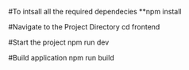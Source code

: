 #To intsall all the required dependecies
**npm install

#Navigate to the Project Directory
cd frontend

#Start the project
npm run dev

#Build application
npm run build



